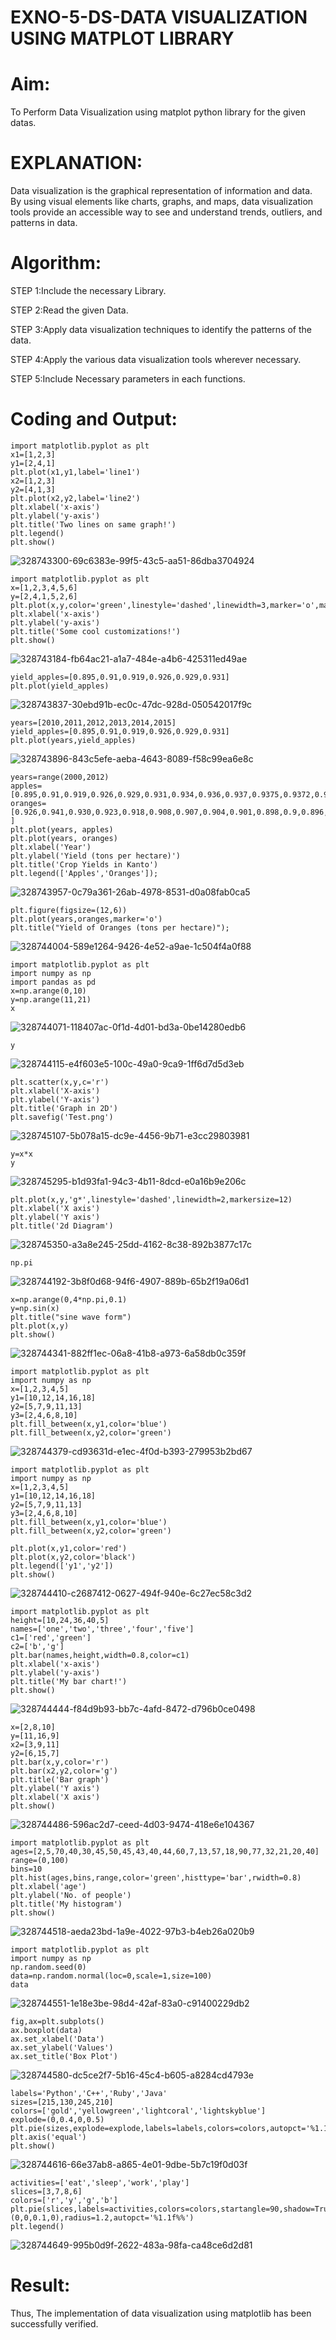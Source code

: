 # EXNO-5-DS-DATA VISUALIZATION USING MATPLOT LIBRARY

# Aim:
  To Perform Data Visualization using matplot python library for the given datas.

# EXPLANATION:
Data visualization is the graphical representation of information and data. By using visual elements like charts, graphs, and maps, data visualization tools provide an accessible way to see and understand trends, outliers, and patterns in data.

# Algorithm:
STEP 1:Include the necessary Library.

STEP 2:Read the given Data.

STEP 3:Apply data visualization techniques to identify the patterns of the data.

STEP 4:Apply the various data visualization tools wherever necessary.

STEP 5:Include Necessary parameters in each functions.

# Coding and Output:
```
import matplotlib.pyplot as plt
x1=[1,2,3]
y1=[2,4,1]
plt.plot(x1,y1,label='line1')
x2=[1,2,3]
y2=[4,1,3]
plt.plot(x2,y2,label='line2')
plt.xlabel('x-axis')
plt.ylabel('y-axis')
plt.title('Two lines on same graph!')
plt.legend()
plt.show()
```
![328743300-69c6383e-99f5-43c5-aa51-86dba3704924](https://github.com/sujigunasekar/EXNO-5-DS/assets/119559822/5a447d5b-a39b-42ac-a043-e68a09d4165d)
```
import matplotlib.pyplot as plt
x=[1,2,3,4,5,6]
y=[2,4,1,5,2,6]
plt.plot(x,y,color='green',linestyle='dashed',linewidth=3,marker='o',markerfacecolor='blue',markersize=12)
plt.xlabel('x-axis')
plt.ylabel('y-axis')
plt.title('Some cool customizations!')
plt.show()
```
![328743184-fb64ac21-a1a7-484e-a4b6-425311ed49ae](https://github.com/sujigunasekar/EXNO-5-DS/assets/119559822/a1fa75c9-f01c-4a3f-9698-1274a80e5b7e)
```
yield_apples=[0.895,0.91,0.919,0.926,0.929,0.931]
plt.plot(yield_apples)
```
![328743837-30ebd91b-ec0c-47dc-928d-050542017f9c](https://github.com/sujigunasekar/EXNO-5-DS/assets/119559822/bf6e4c20-c5d7-40a0-b06f-8243026ceef2)
```
years=[2010,2011,2012,2013,2014,2015]
yield_apples=[0.895,0.91,0.919,0.926,0.929,0.931]
plt.plot(years,yield_apples)
```
![328743896-843c5efe-aeba-4643-8089-f58c99ea6e8c](https://github.com/sujigunasekar/EXNO-5-DS/assets/119559822/d4aff217-b522-48e5-889d-e6dd76c86821)
```
years=range(2000,2012)
apples=[0.895,0.91,0.919,0.926,0.929,0.931,0.934,0.936,0.937,0.9375,0.9372,0.939]
oranges=[0.926,0.941,0.930,0.923,0.918,0.908,0.907,0.904,0.901,0.898,0.9,0.896, ]
plt.plot(years, apples)
plt.plot(years, oranges)
plt.xlabel('Year')
plt.ylabel('Yield (tons per hectare)')
plt.title('Crop Yields in Kanto')
plt.legend(['Apples','Oranges']);
```
![328743957-0c79a361-26ab-4978-8531-d0a08fab0ca5](https://github.com/sujigunasekar/EXNO-5-DS/assets/119559822/403dbb94-141e-4050-b4b4-65439add086c)
```
plt.figure(figsize=(12,6))
plt.plot(years,oranges,marker='o')
plt.title("Yield of Oranges (tons per hectare)");
```
![328744004-589e1264-9426-4e52-a9ae-1c504f4a0f88](https://github.com/sujigunasekar/EXNO-5-DS/assets/119559822/f276fd99-7c8b-4586-8eb8-482022b9a26e)
```
import matplotlib.pyplot as plt
import numpy as np
import pandas as pd
x=np.arange(0,10)
y=np.arange(11,21)
x
```
![328744071-118407ac-0f1d-4d01-bd3a-0be14280edb6](https://github.com/sujigunasekar/EXNO-5-DS/assets/119559822/4cb63538-bcbb-43d4-9c0a-d2515e19d87e)
```
y
```
![328744115-e4f603e5-100c-49a0-9ca9-1ff6d7d5d3eb](https://github.com/sujigunasekar/EXNO-5-DS/assets/119559822/a0519632-e095-4da8-a648-ad121dca25ce)
```
plt.scatter(x,y,c='r')
plt.xlabel('X-axis')
plt.ylabel('Y-axis')
plt.title('Graph in 2D')
plt.savefig('Test.png')
```
![328745107-5b078a15-dc9e-4456-9b71-e3cc29803981](https://github.com/sujigunasekar/EXNO-5-DS/assets/119559822/0b0a5018-3df5-4344-8acf-a39922e406eb)
```
y=x*x
y
```
![328745295-b1d93fa1-94c3-4b11-8dcd-e0a16b9e206c](https://github.com/sujigunasekar/EXNO-5-DS/assets/119559822/19c9801a-5338-4373-9322-11e83254603a)
```
plt.plot(x,y,'g*',linestyle='dashed',linewidth=2,markersize=12)
plt.xlabel('X axis')
plt.ylabel('Y axis')
plt.title('2d Diagram')
```
![328745350-a3a8e245-25dd-4162-8c38-892b3877c17c](https://github.com/sujigunasekar/EXNO-5-DS/assets/119559822/2880fd9d-1b9a-4ab6-8062-37da0a17141e)
```
np.pi
```
![328744192-3b8f0d68-94f6-4907-889b-65b2f19a06d1](https://github.com/sujigunasekar/EXNO-5-DS/assets/119559822/e2e22917-f36b-4b24-8900-54f26db9f841)
```
x=np.arange(0,4*np.pi,0.1)
y=np.sin(x)
plt.title("sine wave form")
plt.plot(x,y)
plt.show()
```
![328744341-882ff1ec-06a8-41b8-a973-6a58db0c359f](https://github.com/sujigunasekar/EXNO-5-DS/assets/119559822/106d8195-b1fd-415e-bb70-cb8c56c23b53)
```
import matplotlib.pyplot as plt
import numpy as np
x=[1,2,3,4,5]
y1=[10,12,14,16,18]
y2=[5,7,9,11,13]
y3=[2,4,6,8,10]
plt.fill_between(x,y1,color='blue')
plt.fill_between(x,y2,color='green')
```
![328744379-cd93631d-e1ec-4f0d-b393-279953b2bd67](https://github.com/sujigunasekar/EXNO-5-DS/assets/119559822/e73a4952-3105-4d24-9400-a0c40f2dda03)
```
import matplotlib.pyplot as plt
import numpy as np
x=[1,2,3,4,5]
y1=[10,12,14,16,18]
y2=[5,7,9,11,13]
y3=[2,4,6,8,10]
plt.fill_between(x,y1,color='blue')
plt.fill_between(x,y2,color='green')

plt.plot(x,y1,color='red')
plt.plot(x,y2,color='black')
plt.legend(['y1','y2'])
plt.show()
```
![328744410-c2687412-0627-494f-940e-6c27ec58c3d2](https://github.com/sujigunasekar/EXNO-5-DS/assets/119559822/74056a05-8e05-499d-b9ba-1cf13ce2693e)
```
import matplotlib.pyplot as plt
height=[10,24,36,40,5]
names=['one','two','three','four','five']
c1=['red','green']
c2=['b','g']
plt.bar(names,height,width=0.8,color=c1)
plt.xlabel('x-axis')
plt.ylabel('y-axis')
plt.title('My bar chart!')
plt.show()
```
![328744444-f84d9b93-bb7c-4afd-8472-d796b0ce0498](https://github.com/sujigunasekar/EXNO-5-DS/assets/119559822/f9a4c649-c59a-4147-a84b-00bbe38725bc)
```
x=[2,8,10]
y=[11,16,9]
x2=[3,9,11]
y2=[6,15,7]
plt.bar(x,y,color='r')
plt.bar(x2,y2,color='g')
plt.title('Bar graph')
plt.ylabel('Y axis')
plt.xlabel('X axis')
plt.show()
```
![328744486-596ac2d7-ceed-4d03-9474-418e6e104367](https://github.com/sujigunasekar/EXNO-5-DS/assets/119559822/c5ece0c3-5f38-449a-b6cc-96b5ab4b8d30)
```
import matplotlib.pyplot as plt
ages=[2,5,70,40,30,45,50,45,43,40,44,60,7,13,57,18,90,77,32,21,20,40]
range=(0,100)
bins=10
plt.hist(ages,bins,range,color='green',histtype='bar',rwidth=0.8)
plt.xlabel('age')
plt.ylabel('No. of people')
plt.title('My histogram')
plt.show()
```
![328744518-aeda23bd-1a9e-4022-97b3-b4eb26a020b9](https://github.com/sujigunasekar/EXNO-5-DS/assets/119559822/cdd9856a-8eb2-4ecf-931c-d4cb68921894)
```
import matplotlib.pyplot as plt
import numpy as np
np.random.seed(0)
data=np.random.normal(loc=0,scale=1,size=100)
data
```
![328744551-1e18e3be-98d4-42af-83a0-c91400229db2](https://github.com/sujigunasekar/EXNO-5-DS/assets/119559822/d2fd75a9-57a3-497e-bdf4-0a980028a2cb)
```
fig,ax=plt.subplots()
ax.boxplot(data)
ax.set_xlabel('Data')
ax.set_ylabel('Values')
ax.set_title('Box Plot')
```
![328744580-dc5ce2f7-5b16-45c4-b605-a8284cd4793e](https://github.com/sujigunasekar/EXNO-5-DS/assets/119559822/9860580e-cdcf-4911-8d2f-c82a628b8d66)
```
labels='Python','C++','Ruby','Java'
sizes=[215,130,245,210]
colors=['gold','yellowgreen','lightcoral','lightskyblue']
explode=(0,0.4,0,0.5)
plt.pie(sizes,explode=explode,labels=labels,colors=colors,autopct='%1.1f%%',shadow=True)
plt.axis('equal')
plt.show()
```
![328744616-66e37ab8-a865-4e01-9dbe-5b7c19f0d03f](https://github.com/sujigunasekar/EXNO-5-DS/assets/119559822/79c809a8-9954-4130-b275-3dc6a47011fe)
```
activities=['eat','sleep','work','play']
slices=[3,7,8,6]
colors=['r','y','g','b']
plt.pie(slices,labels=activities,colors=colors,startangle=90,shadow=True,explode=(0,0,0.1,0),radius=1.2,autopct='%1.1f%%')
plt.legend()
```
![328744649-995b0d9f-2622-483a-98fa-ca48ce6d2d81](https://github.com/sujigunasekar/EXNO-5-DS/assets/119559822/19777ed9-2247-47dd-abde-b7495dd0c8dd)

# Result:
Thus, The implementation of data visualization using matplotlib has been successfully verified.
